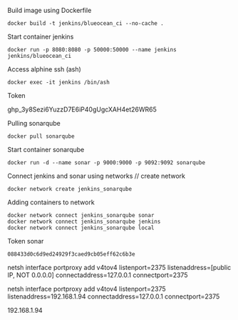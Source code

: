 Build image using Dockerfile 

```
docker build -t jenkins/blueocean_ci --no-cache .
```

Start container jenkins 

```
docker run -p 8080:8080 -p 50000:50000 --name jenkins jenkins/blueocean_ci
```


Access alphine ssh (ash)

```
docker exec -it jenkins /bin/ash
```

Token 

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


Pulling sonarqube 

```
docker pull sonarqube
```

Start container sonarqube 

```
docker run -d --name sonar -p 9000:9000 -p 9092:9092 sonarqube 
```

Connect jenkins and sonar using networks // create network 

```
docker network create jenkins_sonarqube
```

Adding containers to network 

```
docker network connect jenkins_sonarqube sonar
docker network connect jenkins_sonarqube jenkins
docker network connect jenkins_sonarqube local
```
Token sonar 

```
088433d0c6d9ed24929f3caed9cb05eff62c6b3e
```


netsh interface portproxy add v4tov4 listenport=2375 listenaddress=[public IP, NOT 0.0.0.0] connectaddress=127.0.0.1 connectport=2375

netsh interface portproxy add v4tov4 listenport=2375 listenaddress=192.168.1.94 connectaddress=127.0.0.1 connectport=2375


192.168.1.94